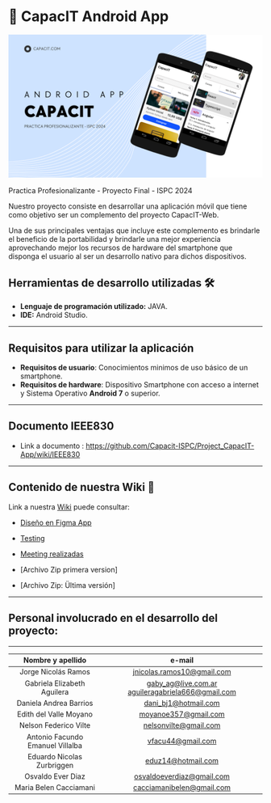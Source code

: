 # 📱 CapacIT Android App

![portada](https://github.com/Capacit-ISPC/Project_CapacIT-App/blob/develop/documentacion/portada_capacit_app.png)

Practica Profesionalizante - Proyecto Final - ISPC 2024

Nuestro proyecto consiste en desarrollar una aplicación móvil que tiene como objetivo ser un complemento del proyecto CapacIT-Web.

Una de sus principales ventajas que incluye este complemento es brindarle el beneficio de la portabilidad y brindarle una mejor experiencia aprovechando mejor los recursos de hardware del smartphone que disponga el usuario al ser un desarrollo nativo para dichos dispositivos.

## Herramientas de desarrollo utilizadas 🛠️

- **Lenguaje de programación utilizado:** JAVA.
- **IDE:** Android Studio.

---

## Requisitos para utilizar la aplicación

- **Requisitos de usuario**: Conocimientos minimos de uso básico de un smartphone.
- **Requisitos de hardware**: Dispositivo Smartphone con acceso a internet y Sistema Operativo **Android 7** o superior.
  
---

## Documento IEEE830

- Link a documento : https://github.com/Capacit-ISPC/Project_CapacIT-App/wiki/IEEE830
  
---

## Contenido de nuestra Wiki 📖

Link a nuestra [Wiki](https://github.com/Capacit-ISPC/Project_CapacIT-App/wiki) puede consultar:

- [Diseño en Figma App](https://www.figma.com/file/yzoff40O4O2ZKgYflUPnZe/CapacIT-Dise%C3%B1o?type=design&node-id=0-1&mode=design&t=g4FAlhO14i6vCfrD-0)
  
- [Testing](https://github.com/Capacit-ISPC/Project_CapacIT-App/wiki/Testing)

- [Meeting realizadas](https://github.com/Capacit-ISPC/Project_CapacIT-App/wiki/Reuniones-Equipo)

- [Archivo Zip primera version]

* [Archivo Zip: Ültima versión]

---

## Personal involucrado en el desarrollo del proyecto:

---

|        Nombre y apellido         |                      e-mail                       |
| :------------------------------: | :-----------------------------------------------: |
|       Jorge Nicolás Ramos        |            jnicolas.ramos10@gmail.com             |
|   Gabriela Elizabeth Aguilera    | gaby_ag@live.com.ar aguileragabriela666@gmail.com |
|      Daniela Andrea Barrios      |               dani_bj1@hotmail.com                |
|      Edith del Valle Moyano      |               moyanoe357@gmail.com                |
|      Nelson Federico Vilte       |               nelsonvilte@gmail.com               |
| Antonio Facundo Emanuel Villalba |                 vfacu44@gmail.com                 |
|    Eduardo Nicolas Zurbriggen    |                eduz14@hotmail.com                 |
|        Osvaldo Ever Diaz         |             osvaldoeverdiaz@gmail.com             |
|      Maria Belen Cacciamani      |             cacciamanibelen@gmail.com             |
